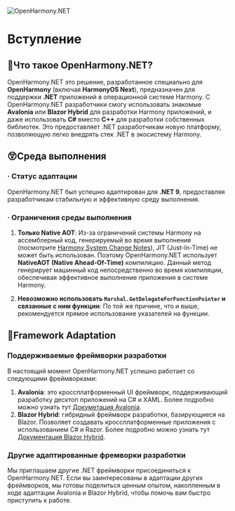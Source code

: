 ![OpenHarmony.NET](../_images/Header.png "Привет OpenHarmony.NET")

# Вступление

## 🤔Что такое OpenHarmony.NET?

OpenHarmony.NET это решение, разработанное специально для **OpenHarmony** (включая **HarmonyOS Next**), предназначен для поддержки **.NET** приложений в операционной системе Harmony. С OpenHarmony.NET разработчики смогу использовать знакомые **Avalonia** или **Blazor Hybrid** для разработки Harmony приложений, и даже использовать **C#** вместо **C++** для разработки собственных библиотек. Это предоставляет .NET разработчикам новую платформу, позволяющую легко внедрять стек .NET в экосистему Harmony.

## 😲Среда выполнения

### · Статус адаптации
OpenHarmony.NET был успешно адаптирован для **.NET 9**, предоставляя разработчикам стабильную и эффективную среду выполнения.

### · Ограничения среды выполнения
1. **Только Native AOT**:
    Из-за ограничений системы Harmony на ассемблерный код, генерируемый во время выполнения (посмотрите [Harmony System Change Notes](https://developer.huawei.com/consumer/cn/doc/harmonyos-releases-V5/changelogs-for-all-apps-b031-V5#%E5%8C%BF%E5%90%8D%E5%86%85%E5%AD%98%E6%89%A7%E8%A1%8C%E6%9D%83%E9%99%90%E7%AE%A1%E6%8E%A7%E7%AD%96%E7%95%A5%E5%8F%98%E6%9B%B4%E8%AF%B4%E6%98%8E)), JIT (Just-In-Time) не может быть использован. Поэтому OpenHarmony.NET использует **NativeAOT (Native Ahead-Of-Time)** компиляцию. Данный метод генерирует машинный код непосредственно во время компиляции, обеспечивая эффективное выполнение приложения в системе Harmony.

2. **Невозможно использовать `Marshal.GetDelegateForFunctionPointer` и связанные с ним функции**:
    По той же причине, что и выше, рекомендуется прямое использование указателей на функции.

## 🥰Framework Adaptation

### Поддерживаемые фреймворки разработки
В настоящий момент OpenHarmony.NET успешно работает со следующими фреймворками:
1. **Avalonia**: это кроссплатформенный UI фреймворк, поддерживающий разработку десктоп приложений на C# и XAML. Более подробно можно узнать тут [Докуметация Avalonia](articles/avalonia/introduction.md).
2. **Blazor Hybrid**: гибридный фреймворк разработки, базирующиеся на Blazor. Позволяет создавать кроссплатформенные приложения с использованием C# и Razor. Более подробно можно узнать тут [Документация Blazor Hybrid](articles/blazor-hybrid/introduction.md).

### Другие адаптированные фремворки разработки
Мы приглашаем другие .NET фреймворки присоединиться к OpenHarmony.NET. Если вы заинтересованы в адаптации других фреймворков, мы готовы поделиться ценным опытом, накопленным в ходе адаптации Avalonia и Blazor Hybrid, чтобы помочь вам быстро приступить к работе.